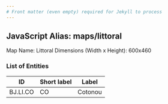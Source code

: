 ```yaml
---
# Front matter (even empty) required for Jekyll to process
---
```


## JavaScript Alias: maps/littoral

Map Name: Littoral
Dimensions (Width x Height): 600x460

### List of Entities

ID | Short label | Label
---|---|---|
BJ.LI.CO|CO|Cotonou
